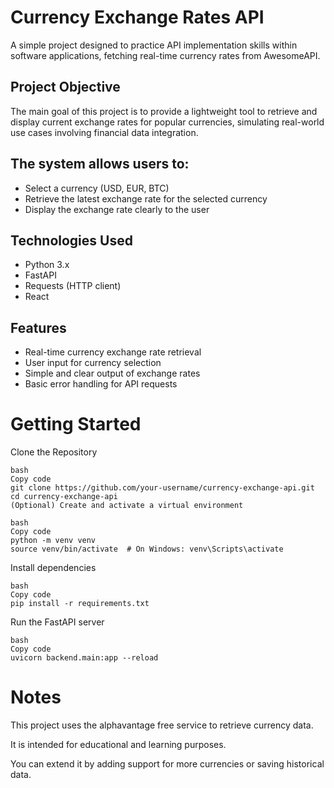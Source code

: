 # Currency Exchange Rates API
A simple project designed to practice API implementation skills within software applications, fetching real-time currency rates from AwesomeAPI.

## Project Objective
The main goal of this project is to provide a lightweight tool to retrieve and display current exchange rates for popular currencies, simulating real-world use cases involving financial data integration.

## The system allows users to:
 - Select a currency (USD, EUR, BTC)
 - Retrieve the latest exchange rate for the selected currency
 - Display the exchange rate clearly to the user

## Technologies Used
 - Python 3.x
 - FastAPI
 - Requests (HTTP client)
 - React
   
## Features
 - Real-time currency exchange rate retrieval
 - User input for currency selection
 - Simple and clear output of exchange rates
 - Basic error handling for API requests

# Getting Started
Clone the Repository
```
bash
Copy code
git clone https://github.com/your-username/currency-exchange-api.git
cd currency-exchange-api
(Optional) Create and activate a virtual environment

bash
Copy code
python -m venv venv
source venv/bin/activate  # On Windows: venv\Scripts\activate
```
Install dependencies
```
bash
Copy code
pip install -r requirements.txt
```

Run the FastAPI server
```
bash
Copy code
uvicorn backend.main:app --reload
```

# Notes
This project uses the alphavantage free service to retrieve currency data.

It is intended for educational and learning purposes.

You can extend it by adding support for more currencies or saving historical data.
